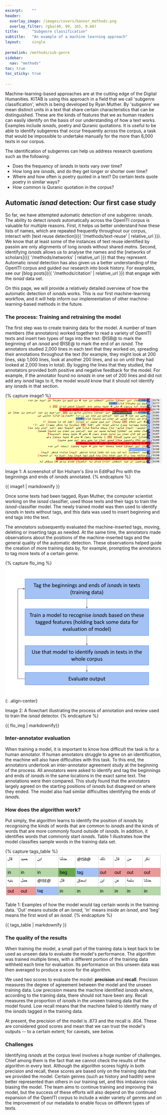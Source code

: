 ```yaml
---
excerpt:	""
header:
  overlay_image: /images/covers/banner_methods.png
  overlay_filter: rgba(40, 99, 165, 0.60)
title:		"Subgenre classification"
subtitle:	"An example of a machine learning approach" 
layout:		single

permalink: /methods/sub-genre
sidebar:
  nav: "methods"
toc: true
toc_sticky: true

---
```

Machine-learning-based approaches are at the cutting edge of the Digital Humanities. KITAB is using this approach in a field that we call 'subgenre classification', which is being developed by Ryan Muther. By 'subgenre' we mean distinct units in a text that share certain characteristics that can be distinguished. These are the kinds of features that we as human readers can easily identify on the basis of our understanding of how a text works. Examples include *isnad*s, poetry and Quranic quotations. It is useful to be able to identify subgenres that occur frequently across the corpus, a task that would be impossible to undertake manually for the more than 6,000 texts in our corpus.

The identification of subgenres can help us address research questions such as the following:
* Does the frequency of *isnad*s in texts vary over time?
* How long are *isnad*s, and do they get longer or shorter over time?
* Where and how often is poetry quoted in a text? Do certain texts quote poetry in similar ways?
* How common is Quranic quotation in the corpus?

## Automatic *isnad* detection: Our first case study

So far, we have attempted automatic detection of one subgenre: *isnad*s. The ability to detect *isnad*s automatically across the OpenITI corpus is valuable for multiple reasons. First, it helps us better understand how these lists of names, which are repeated frequently throughout our corpus, interact with [text reuse detection]({{ '/methods/text-reuse' | relative_url }}). We know that at least some of the instances of text reuse identified by passim are only alignments of long *isnad*s without shared *matn*s. Second, identifying *isnad*s allows us to analyse the names and the [networks of scholars]({{ '/methods/networks' | relative_url }}) that they represent. Automatic *isnad* detection has also given us a better understanding of the OpenITI corpus and guided our research into book history. For examples, see our [blog posts]({{ '/methods/citation' | relative_url }}) that engage with the *isnad* data set.

On this page, we will provide a relatively detailed overview of how the automatic detection of *isnad*s works. This is our first machine-learning workflow, and it will help inform our implementation of other machine-learning-based methods in the future.

### The process: Training and retraining the model

The first step was to create training data for the model. A number of team members (the annotators) worked together to read a variety of OpenITI texts and insert two types of tags into the text: \@ISB@ to mark the beginning of an *isnad* and \@ISE@ to mark the end of an *isnad*. The annotators studied 2,000 lines in each text that they worked on, spreading their annotations throughout the text (for example, they might look at 200 lines, skip 1,000 lines, look at another 200 lines, and so on until they had looked at 2,000 lines in total). By logging the lines that they studied, the annotators provided both positive and negative feedback for the model. For example, if the annotator found no *isnads* in one set of 200 lines and did not add any *isnad* tags to it, the model would know that it should not identify any *isnad*s in that section.



{% capture image1 %}
[![Isnad tags in a text](/images/methods/isnads_tag.png)](/images/methods/isnads_tag.png)

Image 1: A screenshot of Ibn Hisham's *Sira* in EditPad Pro with the beginnings and ends of *isnad*s annotated.
{% endcapture %}

<div class="notice--primary">
{{ image1 | markdownify }}
</div>

Once some texts had been tagged, Ryan Muther, the computer scientist working on the *isnad* classifier, used those texts and their tags to train the *isnad*-classifier model. The newly trained model was then used to identify *isnad*s in texts without tags, and this data was used to insert beginning and end tags into the text.

The annotators subsequently evaluated the machine-inserted tags, moving, deleting or inserting tags as needed. At the same time, the annotators made observations about the positions of the machine-inserted tags and the general quality of the automatic detection. These observations helped guide the creation of more training data by, for example, prompting the annotators to tag more texts of a certain genre.

{% capture flo_img %}
[![The process of training a model](/images/methods/Isnad_process.png)](/images/methods/Isnad_process.png){: .align-center}

Image 2: A flowchart illustrating the process of annotation and review used to train the *isnad* detector.
{% endcapture %}

<div class="notice--primary">{{ flo_img | markdownify}}
</div>

### Inter-annotator evaluation

When training a model, it is important to know how difficult the task is for a human annotator. If human annotators struggle to agree on an identification, the machine will also have difficulties with this task. To this end, the annotators undertook an inter-annotator agreement study at the beginning of the process. All annotators were asked to identify and tag the beginnings and ends of *isnad*s in the same locations in the exact same text. The annotations were then compared. This study found that the annotators largely agreed on the starting positions of *isnad*s but disagreed on where they ended. The model also had similar difficulties identifying the ends of *isnad*s.

### How does the algorithm work?

Put simply, the algorithm learns to identify the position of *isnad*s by recognising the kinds of words that are common to *isnad*s and the kinds of words that are more commonly found outside of *isnad*s. In addition, it identifies words that commonly start *isnad*s. Table 1 illustrates how the model classifies sample words in the training data set.

{% capture tags_table %}
[![Table of isnad tags](/images/methods/Isnad-tags-table.png)](/images/methods/Isnad-tags-table.png)

Table 1: Examples of how the model would tag certain words in the training data. 'Out' means outside of an *isnad*, 'in' means inside an *isnad*, and 'beg' means the first word of an *isnad*.
{% endcapture %}

<div class="notice--primary">
{{ tags_table | markdownify }}
</div>

### The quality of the results

When training the model, a small part of the training data is kept back to be used as unseen data to evaluate the model's performance. The algorithm was trained multiple times, with a different portion of the training data withheld each time for evaluation. Its performance on this unseen data was then averaged to produce a score for the algorithm.

We used two scores to evaluate the model: **precision** and **recall**. Precision measures the degree of agreement between the model and the unseen training data. Low precision means the machine identified *isnad*s where, according to the training data, there should not have been any. Recall measures the proportion of *isnad*s in the unseen training data that the model found. Low recall means that the machine failed to identify many of the *isnad*s tagged in the training data.

At present, the precision of the model is .873 and the recall is .804. These are considered good scores and mean that we can trust the model's outputs -- to a certain extent; for caveats, see below.

### Challenges

Identifying *isnad*s at the corpus level involves a huge number of challenges. Chief among them is the fact that we cannot check the results of the algorithm in every text. Although the algorithm scores highly in both precision and recall, these scores are based only on the training data that we provided the model. Certain genres (such as history and hadith) were better represented than others in our training set, and this imbalance risks biasing the model. The team aims to continue training and improving the model, but the success of these efforts will also depend on the continued expansion of the OpenITI corpus to include a wider variety of genres and on the improvement of our metadata to enable focus on different types of texts.